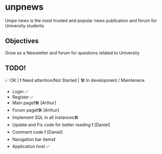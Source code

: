 # unpnews
Unipe news is the most trusted and popular news publication and forum for University students


## Objectives

Grow as a Newsletter and forum for questions related to University

## TODO!

✅ OK | ❗ Need attention/Not Started | 🛠️ In development / Maintenece

- Login ✅
- Register ✅
- Main page❗🛠️ [Arthur]
- Forum page❗🛠️ [Arthur]
- Implement SQL in all instances🛠️ 
- Update and Fix code for better reading ❗ [Daniel]
- Comment code ❗ [Daniel]
- Navigation bar items❗ 
- Application host ✅  

